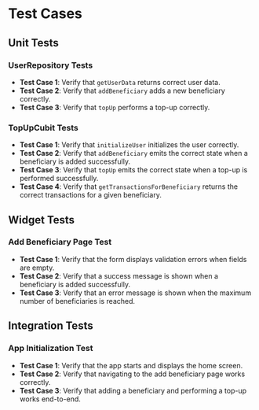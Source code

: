 # Test Cases

## Unit Tests

### UserRepository Tests
- **Test Case 1**: Verify that `getUserData` returns correct user data.
- **Test Case 2**: Verify that `addBeneficiary` adds a new beneficiary correctly.
- **Test Case 3**: Verify that `topUp` performs a top-up correctly.

### TopUpCubit Tests
- **Test Case 1**: Verify that `initializeUser` initializes the user correctly.
- **Test Case 2**: Verify that `addBeneficiary` emits the correct state when a beneficiary is added successfully.
- **Test Case 3**: Verify that `topUp` emits the correct state when a top-up is performed successfully.
- **Test Case 4**: Verify that `getTransactionsForBeneficiary` returns the correct transactions for a given beneficiary.

## Widget Tests

### Add Beneficiary Page Test
- **Test Case 1**: Verify that the form displays validation errors when fields are empty.
- **Test Case 2**: Verify that a success message is shown when a beneficiary is added successfully.
- **Test Case 3**: Verify that an error message is shown when the maximum number of beneficiaries is reached.

## Integration Tests

### App Initialization Test
- **Test Case 1**: Verify that the app starts and displays the home screen.
- **Test Case 2**: Verify that navigating to the add beneficiary page works correctly.
- **Test Case 3**: Verify that adding a beneficiary and performing a top-up works end-to-end.
